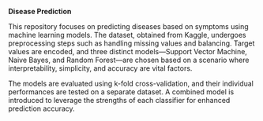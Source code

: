 **Disease Prediction**

This repository focuses on predicting diseases based on symptoms using machine learning models. The dataset, obtained from Kaggle, undergoes preprocessing steps such as handling missing values and balancing. Target values are encoded, and three distinct models—Support Vector Machine, Naive Bayes, and Random Forest—are chosen based on a scenario where interpretability, simplicity, and accuracy are vital factors.

The models are evaluated using k-fold cross-validation, and their individual performances are tested on a separate dataset. A combined model is introduced to leverage the strengths of each classifier for enhanced prediction accuracy.
